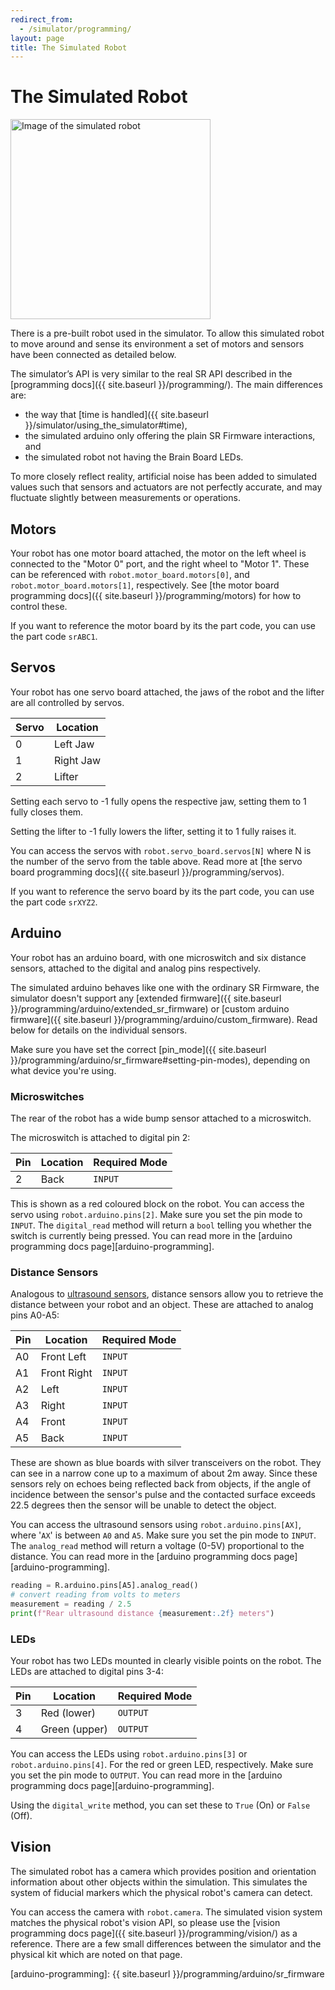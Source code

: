 ```yaml
---
redirect_from:
  - /simulator/programming/
layout: page
title: The Simulated Robot
---
```


The Simulated Robot
===================

<img class="right" style="width: 320px" src="{{ site.baseurl }}/images/content/simulator/sr2024-robot.png" alt="Image of the simulated robot">

There is a pre-built robot used in the simulator.
To allow this simulated robot to move around and sense its environment a set of motors and sensors have been connected as detailed below.

The simulator’s API is very similar to the real SR API described in the [programming docs]({{ site.baseurl }}/programming/).
The main differences are:

- the way that [time is handled]({{ site.baseurl }}/simulator/using_the_simulator#time),
- the simulated arduino only offering the plain SR Firmware interactions, and
- the simulated robot not having the Brain Board LEDs.

<div class="info">
  To more closely reflect reality, artificial noise has been added to simulated
  values such that sensors and actuators are not perfectly accurate, and may
  fluctuate slightly between measurements or operations.
</div>

## Motors

Your robot has one motor board attached, the motor on the left wheel is connected to the "Motor 0" port, and the right wheel to "Motor 1". These can be referenced with `robot.motor_board.motors[0]`, and `robot.motor_board.motors[1]`, respectively.
See [the motor board programming docs]({{ site.baseurl }}/programming/motors) for how to control these.

If you want to reference the motor board by its the part code, you can use the part code `srABC1`.

## Servos

Your robot has one servo board attached, the jaws of the robot and the lifter are all controlled by servos.

| Servo | Location  |
|-------|-----------|
| 0     | Left Jaw  |
| 1     | Right Jaw |
| 2     | Lifter    |

Setting each servo to -1 fully opens the respective jaw, setting them to 1 fully closes them.

Setting the lifter to -1 fully lowers the lifter, setting it to 1 fully raises it.

You can access the servos with `robot.servo_board.servos[N]` where N is the number of the servo from the table above. Read more at [the servo board programming docs]({{ site.baseurl }}/programming/servos).

If you want to reference the servo board by its the part code, you can use the part code `srXYZ2`.

## Arduino

Your robot has an arduino board, with one microswitch and six distance sensors, attached to the digital and analog pins respectively.

The simulated arduino behaves like one with the ordinary SR Firmware, the simulator doesn't support any [extended firmware]({{ site.baseurl }}/programming/arduino/extended_sr_firmware) or [custom arduino firmware]({{ site.baseurl }}/programming/arduino/custom_firmware). Read below for details on the individual sensors.

Make sure you have set the correct [pin_mode]({{ site.baseurl }}/programming/arduino/sr_firmware#setting-pin-modes), depending on what device you're using.

### Microswitches

The rear of the robot has a wide bump sensor attached to a microswitch.

The microswitch is attached to digital pin 2:

| Pin | Location | Required Mode |
|-----|----------|---------------|
| 2   | Back     | `INPUT`       |

This is shown as a red coloured block on the robot. You can access the servo using `robot.arduino.pins[2]`. Make sure you set the pin mode to `INPUT`. The `digital_read` method will return a `bool` telling you whether the switch is currently being pressed. You can read more in the [arduino programming docs page][arduino-programming].

### Distance Sensors

<!-- Changing this? Consider updating the "Simulated robot inputs" section in `simulator/using_the_simulator.md` -->

Analogous to [ultrasound sensors](https://robocraze.com/blogs/post/what-is-ultrasonic-sensor), distance sensors allow you to retrieve the distance between your robot and an object. These are attached to analog pins A0-A5:

| Pin | Location    | Required Mode |
|-----|-------------|---------------|
| A0  | Front Left  | `INPUT`       |
| A1  | Front Right | `INPUT`       |
| A2  | Left        | `INPUT`       |
| A3  | Right       | `INPUT`       |
| A4  | Front       | `INPUT`       |
| A5  | Back        | `INPUT`       |

These are shown as blue boards with silver transceivers on the robot. They can see in a narrow cone up to a maximum of about 2m away.
Since these sensors rely on echoes being reflected back from objects, if the angle of incidence between the sensor's pulse and the contacted surface exceeds 22.5 degrees then the sensor will be unable to detect the object.

You can access the ultrasound sensors using `robot.arduino.pins[AX]`, where '`AX`' is between `A0` and `A5`. Make sure you set the pin mode to `INPUT`. The `analog_read` method will return a voltage (0-5V) proportional to the distance. You can read more in the [arduino programming docs page][arduino-programming].

```python
reading = R.arduino.pins[A5].analog_read()
# convert reading from volts to meters
measurement = reading / 2.5
print(f"Rear ultrasound distance {measurement:.2f} meters")
```

### LEDs

Your robot has two LEDs mounted in clearly visible points on the robot. The LEDs are attached to digital pins 3-4:

| Pin | Location      | Required Mode |
|-----|---------------|---------------|
| 3   | Red (lower)   | `OUTPUT`      |
| 4   | Green (upper) | `OUTPUT`      |

You can access the LEDs using `robot.arduino.pins[3]` or `robot.arduino.pins[4]`. For the red or green LED, respectively. Make sure you set the pin mode to `OUTPUT`. You can read more in the [arduino programming docs page][arduino-programming].

Using the `digital_write` method, you can set these to `True` (On) or `False` (Off).

## Vision

<!-- Changing this? Consider updating the "Simulated robot inputs" section in `simulator/using_the_simulator.md` -->

The simulated robot has a camera which provides position and orientation
information about other objects within the simulation. This simulates the
system of fiducial markers which the physical robot's camera can detect.

You can access the camera with `robot.camera`. The simulated vision system matches the physical robot's vision API, so please use the [vision programming docs page]({{ site.baseurl }}/programming/vision/) as a reference. There are a few small differences between the simulator and the physical kit which are noted on that page.

[arduino-programming]: {{ site.baseurl }}/programming/arduino/sr_firmware

